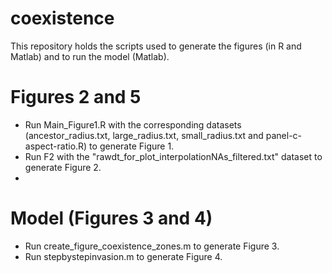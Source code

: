 # coexistence
This repository holds the scripts used to generate the figures (in R and Matlab) and to run the model (Matlab). 

# Figures 2 and 5
  - Run Main_Figure1.R with the corresponding datasets (ancestor_radius.txt, large_radius.txt, small_radius.txt and panel-c-aspect-ratio.R) to generate Figure 1. 
  - Run F2 with the "rawdt_for_plot_interpolationNAs_filtered.txt" dataset to generate Figure 2.
  - 

# Model (Figures 3 and 4)
  - Run create_figure_coexistence_zones.m to generate Figure 3. 
  - Run stepbystepinvasion.m to generate Figure 4.


